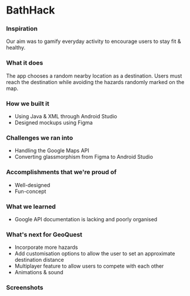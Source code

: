 # BathHack

### Inspiration
Our aim was to gamify everyday activity to encourage users to stay fit & healthy.

### What it does
The app chooses a random nearby location as a destination. Users must reach the destination while avoiding the hazards randomly marked on the map.

### How we built it
- Using Java & XML through Android Studio
- Designed mockups using Figma

### Challenges we ran into
- Handling the Google Maps API
- Converting glassmorphism from Figma to Android Studio

### Accomplishments that we're proud of
- Well-designed
- Fun-concept

### What we learned
- Google API documentation is lacking and poorly organised

### What's next for GeoQuest
- Incorporate more hazards
- Add customisation options to allow the user to set an approximate destination distance
- Multiplayer feature to allow users to compete with each other
- Animations & sound

### Screenshots

